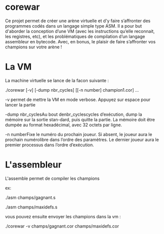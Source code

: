 # corewar
Ce projet permet de créer une arène virtuelle et d'y faire s’affronter des programmes codés dans un langage simple type ASM. Il a pour but d'aborder la conception d’une VM (avec les instructions qu’elle reconnait, les registres, etc), et les problématiques de compilation d’un langage assembleur en bytecode. Avec, en bonus, le plaisir de faire s’affronter vos champions sur votre arène !

# La VM

La machine virtuelle se lance de la facon suivante :

./corewar [-v] [-dump nbr_cycles] [[-n number] champion1.cor] ...

-v permet de mettre la VM en mode verbose. Appuyez sur espace pour lancer la partie

-dump nbr_cyclesAu bout denbr_cyclescycles d’exécution, dump la mémoire sur la sortie stan-dard, puis quitte la partie. La mémoire doit être dumpée au format hexadécimal, avec 32 octets par ligne.

-n numberFixe le numéro du prochain joueur. Si absent, le joueur aura le prochain numérolibre dans l’ordre des paramètres. Le dernier joueur aura le premier processus dans l’ordre d’exécution.


# L'assembleur

L'assemble permet de compiler les champions

ex:

./asm champs/gagnant.s

./asm champs/maxidefs.s

vous pouvez ensuite envoyer les champions dans la vm :

./corewar -v champs/gagnant.cor champs/maxidefs.cor

